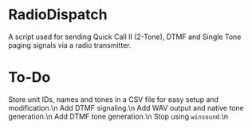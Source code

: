 # RadioDispatch
A script used for sending Quick Call II (2-Tone), DTMF and Single Tone paging signals via a radio transmitter.

# To-Do

Store unit IDs, names and tones in a CSV file for easy setup and modification.\n
Add DTMF signaling.\n
Add WAV output and native tone generation.\n
Add DTMF tone generation.\n
Stop using `winsound`.\n




